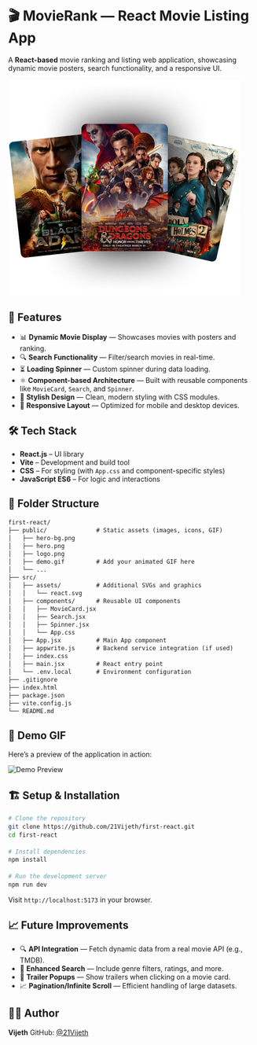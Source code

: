 # 🎬 MovieRank — React Movie Listing App

A **React-based** movie ranking and listing web application, showcasing dynamic movie posters, search functionality, and a responsive UI.

![App Banner](./public/hero.png) <!-- Optional static image for banner -->

## 🚀 Features

* 📊 **Dynamic Movie Display** — Showcases movies with posters and ranking.
* 🔍 **Search Functionality** — Filter/search movies in real-time.
* ⏳ **Loading Spinner** — Custom spinner during data loading.
* ⚛️ **Component-based Architecture** — Built with reusable components like `MovieCard`, `Search`, and `Spinner`.
* 🎨 **Stylish Design** — Clean, modern styling with CSS modules.
* 📱 **Responsive Layout** — Optimized for mobile and desktop devices.

## 🛠 Tech Stack

* **React.js** – UI library
* **Vite** – Development and build tool
* **CSS** – For styling (with `App.css` and component-specific styles)
* **JavaScript ES6** – For logic and interactions

## 📂 Folder Structure

```
first-react/
├── public/              # Static assets (images, icons, GIF)
│   ├── hero-bg.png
│   ├── hero.png
│   ├── logo.png
│   ├── demo.gif         # Add your animated GIF here
│   └── ...  
├── src/
│   ├── assets/          # Additional SVGs and graphics
│   │   └── react.svg
│   ├── components/      # Reusable UI components
│   │   ├── MovieCard.jsx
│   │   ├── Search.jsx
│   │   ├── Spinner.jsx
│   │   └── App.css
│   ├── App.jsx          # Main App component
│   ├── appwrite.js      # Backend service integration (if used)
│   ├── index.css
│   ├── main.jsx         # React entry point
│   └── .env.local       # Environment configuration
├── .gitignore
├── index.html
├── package.json
├── vite.config.js
└── README.md
```

## 🎥 Demo GIF

Here’s a preview of the application in action:

![Demo Preview](./public/project.gif)


## 🏗️ Setup & Installation

```bash
# Clone the repository
git clone https://github.com/21Vijeth/first-react.git
cd first-react

# Install dependencies
npm install

# Run the development server
npm run dev
```

Visit `http://localhost:5173` in your browser.

## 📈 Future Improvements

* 🔍 **API Integration** — Fetch dynamic data from a real movie API (e.g., TMDB).
* 🌟 **Enhanced Search** — Include genre filters, ratings, and more.
* 🎥 **Trailer Popups** — Show trailers when clicking on a movie card.
* 📈 **Pagination/Infinite Scroll** — Efficient handling of large datasets.

## 🙋‍♂️ Author

**Vijeth**
GitHub: [@21Vijeth](https://github.com/21Vijeth)

